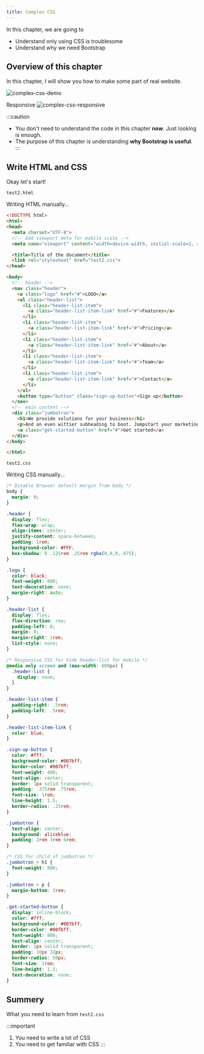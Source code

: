 ```yaml
---
title: Complex CSS
---
```


In this chapter, we are going to
  - Understand only using CSS is troublesome
  - Understand why we need Bootstrap

## Overview of this chapter

In this chapter, I will show you how to make some part of real website.

![complex-css-demo](https://storage.googleapis.com/coderhackers-assets/the-complete-webdev-with-rails-2020/css-guide/complex-css-demo.png)

Responsive
![complex-css-responsive](https://storage.googleapis.com/coderhackers-assets/the-complete-webdev-with-rails-2020/css-guide/complex-css-responsive.gif)


:::caution
- You don't need to understand the code in this chapter **now**. Just looking is enough.
- The purpose of this chapter is understanding **why Bootstrap is useful**.
:::

## Write HTML and CSS

Okay let's start!

`test2.html`

Writing HTML manually...

```html
<!DOCTYPE html>
<html>
<head>
  <meta charset="UTF-8">
  <!-- Add viewport meta for mobile scale -->
  <meta name="viewport" content="width=device-width, initial-scale=1, shrink-to-fit=no">

  <title>Title of the document</title>
  <link rel="stylesheet" href="test2.css">
</head>

<body>
  <!-- header -->
  <nav class="header">
    <a class="logo" href="#">LOGO</a>
    <ul class="header-list">
      <li class="header-list-item">
        <a class="header-list-item-link" href="#">Features</a>
      </li>
      <li class="header-list-item">
        <a class="header-list-item-link" href="#">Pricing</a>
      </li>
      <li class="header-list-item">
        <a class="header-list-item-link" href="#">About</a>
      </li>
      <li class="header-list-item">
        <a class="header-list-item-link" href="#">Team</a>
      </li>
      <li class="header-list-item">
        <a class="header-list-item-link" href="#">Contact</a>
      </li>
    </ul>
    <button type="button" class="sign-up-button">Sign up</button>
  </nav>
  <!-- main content -->
  <div class="jumbotron">
    <h1>We provide solutions for your business</h1>
    <p>And an even wittier subheading to boot. Jumpstart your marketing efforts with this example based on Apple’s marketing pages.</p>
    <a class="get-started-button" href="#">Get started</a>
  </div>
</body>

</html>
```


`test2.css`

Writing CSS manually...

```css
/* Disable Browser default margin from body */
body {
  margin: 0;
}

.header {
  display: flex;
  flex-wrap: wrap;
  align-items: center;
  justify-content: space-between;
  padding: 1rem;
  background-color: #FFF;
  box-shadow: 0 .125rem .25rem rgba(0,0,0,.075);
}

.logo {
  color: black;
  font-weight: 800;
  text-decoration: none;
  margin-right: auto;
}

.header-list {
  display: flex;
  flex-direction: row;
  padding-left: 0;
  margin: 0;
  margin-right: 1rem;
  list-style: none;
}

/* Responsive CSS for hide header-list for mobile */
@media only screen and (max-width: 600px) {
  .header-list {
    display: none;
  }
}

.header-list-item {
  padding-right: .5rem;
  padding-left: .5rem;
}

.header-list-item-link {
  color: blue;
}

.sign-up-button {
  color: #fff;
  background-color: #007bff;
  border-color: #007bff;
  font-weight: 400; 
  text-align: center;
  border: 1px solid transparent;
  padding: .375rem .75rem;
  font-size: 1rem;
  line-height: 1.5;
  border-radius: .25rem;
}

.jumbotron {
  text-align: center;
  background: aliceblue;
  padding: 2rem 3rem 6rem;
}

/* CSS for child of jumbotron */
.jumbotron > h1 {
  font-weight: 800;
}

.jumbotron > p {
  margin-bottom: 2rem;
}

.get-started-button {
  display: inline-block;
  color: #fff;
  background-color: #007bff;
  border-color: #007bff;
  font-weight: 800; 
  text-align: center;
  border: 1px solid transparent;
  padding: 10px 32px;
  border-radius: 50px;
  font-size: 1rem;
  line-height: 1.5;
  text-decoration: none;
}
```

## Summery

What you need to learn from `test2.css`

:::important
  1. You need to write a lot of CSS
  2. You need to get familiar with CSS
:::